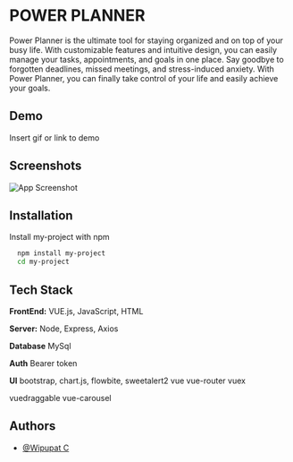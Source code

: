 # POWER PLANNER
Power Planner is the ultimate tool
 for staying organized and on top of your busy life. 
With customizable features and intuitive design, you can easily manage your tasks, appointments, and goals in one place. 
        Say goodbye to forgotten deadlines, missed meetings, and stress-induced anxiety. With Power Planner, you can finally
        take control of your life and easily achieve your goals.



## Demo

Insert gif or link to demo


## Screenshots

![App Screenshot](https://via.placeholder.com/468x300?text=App+Screenshot+Here)


## Installation

Install my-project with npm

```bash
  npm install my-project
  cd my-project
```
    
## Tech Stack

**FrontEnd:** VUE.js, JavaScript, HTML

**Server:** Node, Express, Axios

**Database** MySql

**Auth** Bearer token

**UI** bootstrap, chart.js, flowbite, sweetalert2 
vue
vue-router
vuex

vuedraggable
vue-carousel


## Authors

- [@Wipupat C](https://github.com/Wipupat-Chomthaworn)

